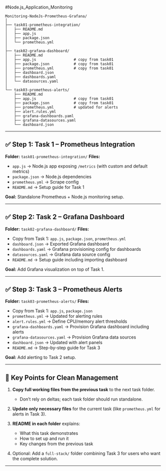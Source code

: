 #Node.js_Application_Monitoring

```
Monitoring-NodeJs-Prometheus-Grafana/
│
├── task01-prometheus-integration/
│   ├── README.md
│   ├── app.js
│   ├── package.json
│   └── prometheus.yml
│
├── task02-grafana-dashboard/
│   ├── README.md
│   ├── app.js                 # copy from task01
│   ├── package.json           # copy from task01
│   ├── prometheus.yml         # copy from task01
│   ├── dashboard.json
│   ├── dashboards.yaml
│   └── datasources.yaml
│
└── task03-prometheus-alerts/
    ├── README.md
    ├── app.js                 # copy from task01
    ├── package.json           # copy from task01
    ├── prometheus.yml         # updated for alerts
    ├── alert.rules.yml
    ├── grafana-dashboards.yaml
    ├── grafana-datasources.yaml
    └── dashboard.json
```


---

## ✅ Step 1: Task 1 – Prometheus Integration

**Folder:** `task01-prometheus-integration/`
**Files:**

* `app.js` → Node.js app exposing `/metrics` (with custom and default metrics)
* `package.json` → Node.js dependencies
* `prometheus.yml` → Scrape config
* `README.md` → Setup guide for Task 1

**Goal:** Standalone Prometheus + Node.js monitoring setup.

---

## ✅ Step 2: Task 2 – Grafana Dashboard

**Folder:** `task02-grafana-dashboard/`
**Files:**

* Copy from Task 1: `app.js`, `package.json`, `prometheus.yml`
* `dashboard.json` → Exported Grafana dashboard
* `dashboards.yaml` → Grafana provisioning config for dashboards
* `datasources.yaml` → Grafana data source config
* `README.md` → Setup guide including importing dashboard

**Goal:** Add Grafana visualization on top of Task 1.

---

## ✅ Step 3: Task 3 – Prometheus Alerts

**Folder:** `task03-prometheus-alerts/`
**Files:**

* Copy from Task 1: `app.js`, `package.json`
* `prometheus.yml` → Updated for alerting rules
* `alert.rules.yml` → Define CPU/memory alert thresholds
* `grafana-dashboards.yaml` → Provision Grafana dashboard including alerts
* `grafana-datasources.yaml` → Provision Grafana data sources
* `dashboard.json` → Updated with alert panels
* `README.md` → Step-by-step guide for Task 3

**Goal:** Add alerting to Task 2 setup.

---

## 📌 Key Points for Clean Management

1. **Copy full working files from the previous task** to the next task folder.

   * Don’t rely on deltas; each task folder should run standalone.
2. **Update only necessary files** for the current task (like `prometheus.yml` for alerts in Task 3).
3. **README in each folder** explains:

   * What this task demonstrates
   * How to set up and run it
   * Key changes from the previous task
4. Optional: Add a `full-stack/` folder combining Task 3 for users who want the complete solution.

---
